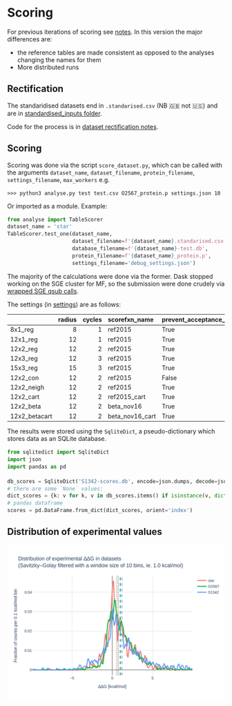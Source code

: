 # Scoring

For previous iterations of scoring see [notes](notes).
In this version the major differences are:

* the reference tables are made consistent as opposed to the analyses changing the names for them
* More distributed runs



## Rectification

The standaridised datasets end in `.standarised.csv` (NB :uk: not :us:) and are in [standardised_inputs folder](standardised_inputs).

Code for the process is in [dataset rectification notes](standardised_inputs/dataset_rectification.md).

## Scoring

Scoring was done via the script `score_dataset.py`, which can be called with the
arguments `dataset_name`, `dataset_filename`, `protein_filename`, `settings_filename`, `max_workers`
e.g.

    >>> python3 analyse.py test test.csv O2567_protein.p settings.json 10    

Or imported as a module. Example:

```python
from analyse import TableScorer
dataset_name = 'star'
TableScorer.test_one(dataset_name,
                     dataset_filename=f'{dataset_name}.standarised.csv',
                     database_filename=f'{dataset_name}-test.db',
                     protein_filename=f'{dataset_name}_protein.p',
                     settings_filename='debug_settings.json')
```

The majority of the calculations were done via the former. Dask stopped working on the SGE cluster for MF, 
so the submission were done crudely via [wrapped SGE qsub calls](notes/SGE.md).

The settings (in [settings](settings)) are as follows:


|               |   radius |   cycles | scorefxn_name   | prevent_acceptance_of_incrementor   | neighbour_only_score   | outer_constrained   | single_chain   | remove_ligand   | use_pymol_for_neighbours   |
|:--------------|---------:|---------:|:----------------|:------------------------------------|:-----------------------|:--------------------|:---------------|:----------------|:---------------------------|
| 8x1_reg       |        8 |        1 | ref2015         | True                                | False                  | False               | True           | True            | False                      |
| 12x1_reg      |       12 |        1 | ref2015         | True                                | False                  | False               | True           | True            | False                      |
| 12x2_reg      |       12 |        2 | ref2015         | True                                | False                  | False               | True           | True            | False                      |
| 12x3_reg      |       12 |        3 | ref2015         | True                                | False                  | False               | True           | True            | False                      |
| 15x3_reg      |       15 |        3 | ref2015         | True                                | False                  | False               | True           | True            | False                      |
| 12x2_con      |       12 |        2 | ref2015         | False                               | False                  | False               | True           | True            | False                      |
| 12x2_neigh    |       12 |        2 | ref2015         | True                                | True                   | False               | True           | True            | False                      |
| 12x2_cart     |       12 |        2 | ref2015_cart    | True                                | False                  | False               | True           | True            | False                      |
| 12x2_beta     |       12 |        2 | beta_nov16      | True                                | False                  | False               | True           | True            | False                      |
| 12x2_betacart |       12 |        2 | beta_nov16_cart | True                                | False                  | False               | True           | True            | False                      |

The results were stored using the `SqliteDict`, a pseudo-dictionary which stores data as an SQLite database.

```python
from sqlitedict import SqliteDict
import json
import pandas as pd

db_scores = SqliteDict('S1342-scores.db', encode=json.dumps, decode=json.loads, autocommit=True)
# there are some `None` values:
dict_scores = {k: v for k, v in db_scores.items() if isinstance(v, dict)}
# pandas dataframe
scores = pd.DataFrame.from_dict(dict_scores, orient='index')
```

## Distribution of experimental values

![dataset_distribution](images/dataset_distribution.png)